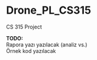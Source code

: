 # Drone_PL_CS315

CS 315 Project

**TODO:**   
Rapora yazı yazılacak (analiz vs.)    
Örnek kod yazılacak    
